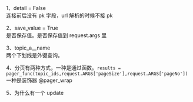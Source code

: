 
1、detail = False  
连接前后没有 pk 字段，url 解析的时候不接 pk  

2、save_value = True   
是否保存值。是否保存值到 request.args 里  

3、topic_a__name  
两个下划线是外键查询。  

4、分页有两种方式，一种是通过函数。`results = pager_func(topic_ids,request.ARGS['pageSize'],request.ARGS['pageNo'])`  
一种是装饰器 @pager_wrap  

5、为什么有一个 update  




